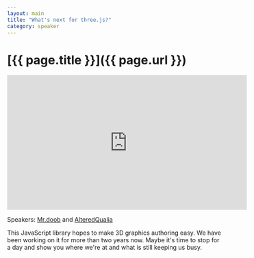 ```yaml
---
layout: main
title: "What's next for three.js?"
category: speaker
---
```


# [{{ page.title }}]({{ page.url }})

<iframe width="560" height="315" src="http://www.youtube.com/embed/qx40CRwwkS8" frameborder="0" allowfullscreen="true">
</iframe>

Speakers: <a href="http://mrdoob.com">Mr.doob</a> and <a href="http://alteredqualia.com">AlteredQualia</a>

This JavaScript library hopes to make 3D graphics authoring easy.
We have been working on it for more than two years now. Maybe it's
time to stop for a day and show you where we're at and what is
still keeping us busy.
